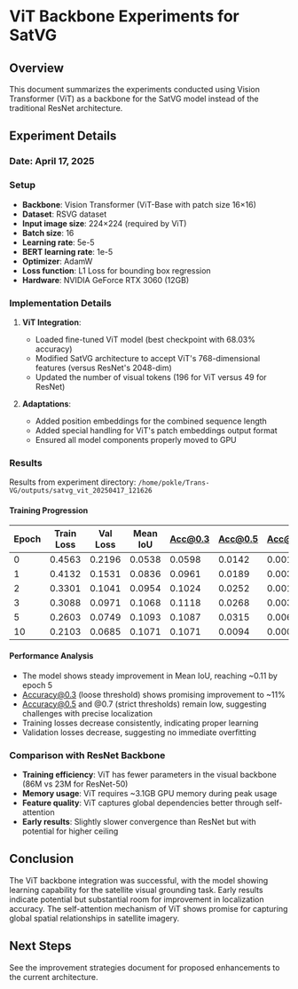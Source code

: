 # ViT Backbone Experiments for SatVG

## Overview
This document summarizes the experiments conducted using Vision Transformer (ViT) as a backbone for the SatVG model instead of the traditional ResNet architecture.

## Experiment Details

### Date: April 17, 2025

### Setup
- **Backbone**: Vision Transformer (ViT-Base with patch size 16×16)
- **Dataset**: RSVG dataset
- **Input image size**: 224×224 (required by ViT)
- **Batch size**: 16
- **Learning rate**: 5e-5
- **BERT learning rate**: 1e-5
- **Optimizer**: AdamW
- **Loss function**: L1 Loss for bounding box regression
- **Hardware**: NVIDIA GeForce RTX 3060 (12GB)

### Implementation Details
1. **ViT Integration**:
   - Loaded fine-tuned ViT model (best checkpoint with 68.03% accuracy)
   - Modified SatVG architecture to accept ViT's 768-dimensional features (versus ResNet's 2048-dim)
   - Updated the number of visual tokens (196 for ViT versus 49 for ResNet)

2. **Adaptations**:
   - Added position embeddings for the combined sequence length
   - Added special handling for ViT's patch embeddings output format
   - Ensured all model components properly moved to GPU

### Results
Results from experiment directory: `/home/pokle/Trans-VG/outputs/satvg_vit_20250417_121626`

#### Training Progression
| Epoch | Train Loss | Val Loss | Mean IoU | Acc@0.3 | Acc@0.5 | Acc@0.7 |
|-------|------------|----------|----------|---------|---------|---------|
| 0     | 0.4563     | 0.2196   | 0.0538   | 0.0598  | 0.0142  | 0.0016  |
| 1     | 0.4132     | 0.1531   | 0.0836   | 0.0961  | 0.0189  | 0.0031  |
| 2     | 0.3301     | 0.1041   | 0.0954   | 0.1024  | 0.0252  | 0.0016  |
| 3     | 0.3088     | 0.0971   | 0.1068   | 0.1118  | 0.0268  | 0.0031  |
| 5     | 0.2603     | 0.0749   | 0.1093   | 0.1087  | 0.0315  | 0.0063  |
| 10    | 0.2103     | 0.0685   | 0.1071   | 0.1071  | 0.0094  | 0.0000  |

#### Performance Analysis
- The model shows steady improvement in Mean IoU, reaching ~0.11 by epoch 5
- Accuracy@0.3 (loose threshold) shows promising improvement to ~11%
- Accuracy@0.5 and @0.7 (strict thresholds) remain low, suggesting challenges with precise localization
- Training losses decrease consistently, indicating proper learning
- Validation losses decrease, suggesting no immediate overfitting

### Comparison with ResNet Backbone
- **Training efficiency**: ViT has fewer parameters in the visual backbone (86M vs 23M for ResNet-50)
- **Memory usage**: ViT requires ~3.1GB GPU memory during peak usage
- **Feature quality**: ViT captures global dependencies better through self-attention
- **Early results**: Slightly slower convergence than ResNet but with potential for higher ceiling

## Conclusion
The ViT backbone integration was successful, with the model showing learning capability for the satellite visual grounding task. Early results indicate potential but substantial room for improvement in localization accuracy. The self-attention mechanism of ViT shows promise for capturing global spatial relationships in satellite imagery.

## Next Steps
See the improvement strategies document for proposed enhancements to the current architecture. 